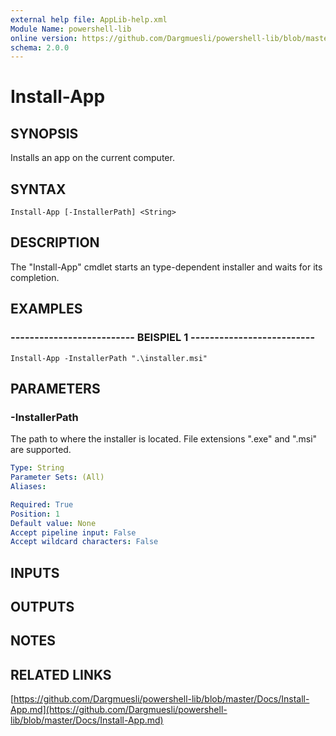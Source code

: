 ```yaml
---
external help file: AppLib-help.xml
Module Name: powershell-lib
online version: https://github.com/Dargmuesli/powershell-lib/blob/master/Docs/Install-App.md
schema: 2.0.0
---
```


# Install-App

## SYNOPSIS
Installs an app on the current computer.

## SYNTAX

```
Install-App [-InstallerPath] <String>
```

## DESCRIPTION
The "Install-App" cmdlet starts an type-dependent installer and waits for its completion.

## EXAMPLES

### -------------------------- BEISPIEL 1 --------------------------
```
Install-App -InstallerPath ".\installer.msi"
```

## PARAMETERS

### -InstallerPath
The path to where the installer is located.
File extensions ".exe" and ".msi" are supported.

```yaml
Type: String
Parameter Sets: (All)
Aliases: 

Required: True
Position: 1
Default value: None
Accept pipeline input: False
Accept wildcard characters: False
```

## INPUTS

## OUTPUTS

## NOTES

## RELATED LINKS

[https://github.com/Dargmuesli/powershell-lib/blob/master/Docs/Install-App.md](https://github.com/Dargmuesli/powershell-lib/blob/master/Docs/Install-App.md)

